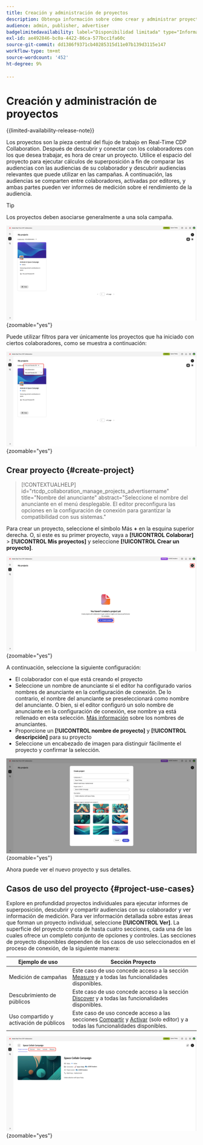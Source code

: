 ```yaml
---
title: Creación y administración de proyectos
description: Obtenga información sobre cómo crear y administrar proyectos en Adobe Real-Time CDP Collaboration
audience: admin, publisher, advertiser
badgelimitedavailability: label="Disponibilidad limitada" type="Informative" url="https://helpx.adobe.com/legal/product-descriptions/real-time-customer-data-platform-collaboration.html newtab=true"
exl-id: ae492846-bc0a-4422-86ca-577bcc1fa60c
source-git-commit: dd1386f9371cb40285315d11e07b139d3115e147
workflow-type: tm+mt
source-wordcount: '452'
ht-degree: 9%

---
```


# Creación y administración de proyectos

{{limited-availability-release-note}}

Los proyectos son la pieza central del flujo de trabajo en Real-Time CDP Collaboration. Después de descubrir y conectar con los colaboradores con los que desea trabajar, es hora de crear un proyecto. Utilice el espacio del proyecto para ejecutar cálculos de superposición a fin de comparar las audiencias con las audiencias de su colaborador y descubrir audiencias relevantes que puede utilizar en las campañas. A continuación, las audiencias se comparten entre colaboradores, activadas por editores, y ambas partes pueden ver informes de medición sobre el rendimiento de la audiencia.

>[!TIP]
>
>Los proyectos deben asociarse generalmente a una sola campaña.

![Vista de todos los proyectos sin filtrar.](/help/assets/collaborate/manage-view-projects/projects-overview-page.png){zoomable="yes"}

Puede utilizar filtros para ver únicamente los proyectos que ha iniciado con ciertos colaboradores, como se muestra a continuación:

![Vista filtrada de proyectos con un solo colaborador.](/help/assets/collaborate/manage-view-projects/filtered-project-view.png){zoomable="yes"}

## Crear proyecto {#create-project}

>[!CONTEXTUALHELP]
>id="rtcdp_collaboration_manage_projects_advertisername"
>title="Nombre del anunciante"
>abstract="Seleccione el nombre del anunciante en el menú desplegable. El editor preconfigura las opciones en la configuración de conexión para garantizar la compatibilidad con sus sistemas."

Para crear un proyecto, seleccione el símbolo Más **+** en la esquina superior derecha. O, si este es su primer proyecto, vaya a **[!UICONTROL Colaborar]** > **[!UICONTROL Mis proyectos]** y seleccione **[!UICONTROL Crear un proyecto]**.

![Seleccione el símbolo más o cree un proyecto para configurar un nuevo proyecto.](/help/assets/collaborate/manage-view-projects/create-project.png){zoomable="yes"}

A continuación, seleccione la siguiente configuración:

* El colaborador con el que está creando el proyecto
* Seleccione un nombre de anunciante si el editor ha configurado varios nombres de anunciante en la configuración de conexión. De lo contrario, el nombre del anunciante se preseleccionará como nombre del anunciante. O bien, si el editor configuró un solo nombre de anunciante en la configuración de conexión, ese nombre ya está rellenado en esta selección. [Más información](/help/guide/connect/establishing-connections.md#connection-settings) sobre los nombres de anunciantes.
* Proporcione un **[!UICONTROL nombre de proyecto]** y **[!UICONTROL descripción]** para su proyecto
* Seleccione un encabezado de imagen para distinguir fácilmente el proyecto y confirmar la selección.

![Opciones requeridas para configurar un nuevo proyecto](/help/assets/collaborate/manage-view-projects/create-project-required-info.png){zoomable="yes"}

Ahora puede ver el nuevo proyecto y sus detalles.

## Casos de uso del proyecto {#project-use-cases}

Explore en profundidad proyectos individuales para ejecutar informes de superposición, descubrir y compartir audiencias con su colaborador y ver información de medición. Para ver información detallada sobre estas áreas que forman un proyecto individual, seleccione **[!UICONTROL Ver]**. La superficie del proyecto consta de hasta cuatro secciones, cada una de las cuales ofrece un completo conjunto de opciones y controles. Las secciones de proyecto disponibles dependen de los casos de uso seleccionados en el proceso de conexión, de la siguiente manera:

| Ejemplo de uso | Sección Proyecto |
| --- | --- |
| Medición de campañas | Este caso de uso concede acceso a la sección [Measure](/help/guide/collaborate/measure.md) y a todas las funcionalidades disponibles. |
| Descubrimiento de públicos | Este caso de uso concede acceso a la sección [Discover](/help/guide/collaborate/discover.md) y a todas las funcionalidades disponibles. |
| Uso compartido y activación de públicos | Este caso de uso concede acceso a las secciones [Compartir](/help/guide/collaborate/share.md) y [Activar](/help/guide/collaborate/activate.md) (solo editor) y a todas las funcionalidades disponibles. |

![Vista de proyecto con las secciones disponibles resaltadas.](/help/assets/collaborate/manage-view-projects/project-sections.png){zoomable="yes"}
